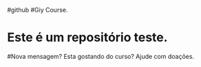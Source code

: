 #github
#Giy Course.
# Este é um repositório teste.

#Nova mensagem? Esta gostando do curso? Ajude com doações.